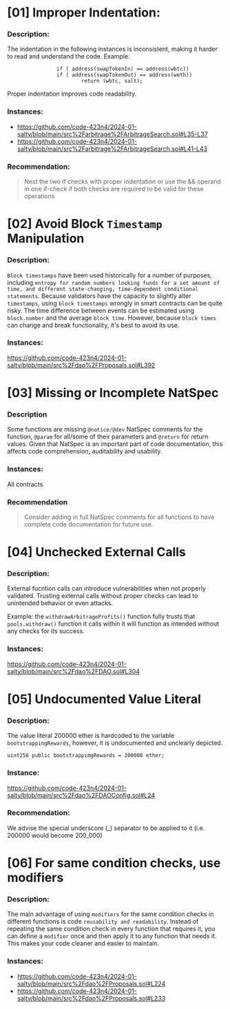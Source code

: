 # [01] Improper Indentation:

### Description:
The indentation in the following instances is inconsistent, making it harder to read and understand the code.
Example:

```Solidity
                if ( address(swapTokenIn) == address(wbtc))
                if ( address(swapTokenOut) == address(weth))
                        return (wbtc, salt);
```
Proper indentation improves code readability.

### Instances:

- https://github.com/code-423n4/2024-01-salty/blob/main/src%2Farbitrage%2FArbitrageSearch.sol#L35-L37
- https://github.com/code-423n4/2024-01-salty/blob/main/src%2Farbitrage%2FArbitrageSearch.sol#L41-L43

### Recommendation:
> Nest the two if checks with proper indentation or use the && operand in one if-check if both checks are required to be valid for these operations

# [02] Avoid Block `Timestamp` Manipulation

### Description:
`Block timestamps` have been used historically for a number of purposes, including `entropy for random numbers locking funds for a set amount of time, and different state-changing, time-dependent conditional statements`. 
Because validators have the capacity to slightly alter `timestamps`, using `block timestamps` wrongly in smart contracts can be quite risky.
The time difference between events can be estimated using `block.number` and the average `block time`. However, because `block times` can change and break functionality, it's best to avoid its use.

### Instances:
https://github.com/code-423n4/2024-01-salty/blob/main/src%2Fdao%2FProposals.sol#L392

# [03] Missing or Incomplete NatSpec

### Description
Some functions are missing `@notice/@dev` NatSpec comments for the function, `@param` for all/some of their parameters and `@return` for return values. Given that NatSpec is an important part of code documentation, this affects code comprehension, auditability and usability.

### Instances:
All contracts

### Recommendation
> Consider adding in full NatSpec comments for all functions to have complete code documentation for future use.

# [04] Unchecked External Calls

### Description:
External fucntion calls can introduce vulnerabilities when not properly validated. Trusting external calls without proper checks can lead to unintended behavior or even attacks.

Example: the `withdrawArbitrageProfits()` function fully trusts that `pools.withdraw()` function it calls within it will function as intended without any checks for its success.

### Instances:
https://github.com/code-423n4/2024-01-salty/blob/main/src%2Fdao%2FDAO.sol#L304

# [05] Undocumented Value Literal

### Description:
The value literal 200000 ether is hardcoded to the variable `bootstrappingRewards`, however, it is undocumented and unclearly depicted.

```Solidity
uint256 public bootstrappimgRewards = 200000 ether;
```

### Instance:
https://github.com/code-423n4/2024-01-salty/blob/main/src%2Fdao%2FDAOConfig.sol#L24

### Recommendation:
We advise the special underscore (_) separator to be applied to it (i.e. 200000 would become 200_000) 

# [06] For same condition checks, use modifiers

### Description:
The main advantage of using `modifiers` for the same condition checks in different functions is code `reusability and readability`. 
Instead of repeating the same condition check in every function that requires it, you can define a `modifier` once and then apply it to any function that needs it. This makes your code cleaner and easier to maintain.

### Instances:
- https://github.com/code-423n4/2024-01-salty/blob/main/src%2Fdao%2FProposals.sol#L224
- https://github.com/code-423n4/2024-01-salty/blob/main/src%2Fdao%2FProposals.sol#L233


